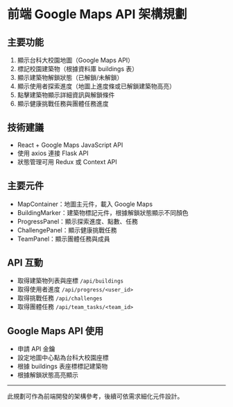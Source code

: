 # 前端 Google Maps API 架構規劃

## 主要功能
1. 顯示台科大校園地圖（Google Maps API）
2. 標記校園建築物（根據資料庫 buildings 表）
3. 顯示建築物解鎖狀態（已解鎖/未解鎖）
4. 顯示使用者探索進度（地圖上進度條或已解鎖建築物高亮）
5. 點擊建築物顯示詳細資訊與解鎖條件
6. 顯示健康挑戰任務與團體任務進度

## 技術建議
- React + Google Maps JavaScript API
- 使用 axios 連接 Flask API
- 狀態管理可用 Redux 或 Context API

## 主要元件
- MapContainer：地圖主元件，載入 Google Maps
- BuildingMarker：建築物標記元件，根據解鎖狀態顯示不同顏色
- ProgressPanel：顯示探索進度、點數、任務
- ChallengePanel：顯示健康挑戰任務
- TeamPanel：顯示團體任務與成員

## API 互動
- 取得建築物列表與座標 `/api/buildings`
- 取得使用者進度 `/api/progress/<user_id>`
- 取得挑戰任務 `/api/challenges`
- 取得團體任務 `/api/team_tasks/<team_id>`

## Google Maps API 使用
- 申請 API 金鑰
- 設定地圖中心點為台科大校園座標
- 根據 buildings 表座標標記建築物
- 根據解鎖狀態高亮顯示

---
此規劃可作為前端開發的架構參考，後續可依需求細化元件設計。
